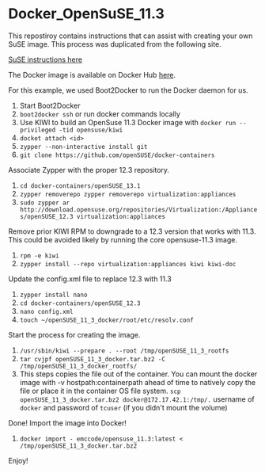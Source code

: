 Docker\_OpenSuSE\_11.3
====================
This repostiroy contains instructions that can assist with creating your own SuSE image.  This process was duplicated from the following site.

<a href="http://flavio.castelli.name/2013/04/12/docker-and-opensuse">SuSE instructions here</a>

The Docker image is available on Docker Hub <a href="https://registry.hub.docker.com/u/emccode/opensuse_11.3/">here</a>.

For this example, we used Boot2Docker to run the Docker daemon for us.

1. Start Boot2Docker
2. ```boot2docker ssh``` or run docker commands locally
3. Use KIWI to build an OpenSuse 11.3 Docker image with ```docker run --privileged -tid opensuse/kiwi```
5. ```docket attach <id>```
4. ```zypper --non-interactive install git```
5. ```git clone https://github.com/openSUSE/docker-containers```

Associate Zypper with the proper 12.3 repository.

1. ```cd docker-containers/openSUSE_13.1```
2. ```zypper removerepo zypper removerepo virtualization:appliances```
3. ```sudo zypper ar http://download.opensuse.org/repositories/Virtualization:/Appliances/openSUSE_12.3 virtualization:appliances```

Remove prior KIWI RPM to downgrade to a 12.3 version that works with 11.3.  This could be avoided likely by running the core opensuse-11.3 image.

1. ```rpm -e kiwi```
2. ```zypper install --repo virtualization:appliances kiwi kiwi-doc```

Update the config.xml file to replace 12.3 with 11.3

1. ```zypper install nano```
2. ```cd docker-containers/openSUSE_12.3```
3. ```nano config.xml```
4. ```touch ~/openSUSE_11_3_docker/root/etc/resolv.conf```

Start the process for creating the image.

1. ```/usr/sbin/kiwi --prepare . --root /tmp/openSUSE_11_3_rootfs```
2. ```tar cvjpf openSUSE_11_3_docker.tar.bz2 -C /tmp/openSUSE_11_3_docker_rootfs/```
3. This steps copies the file out of the container.  You can mount the docker image with -v hostpath:containerpath ahead of time to natively copy the file or place it in the container OS file system.  ```scp openSUSE_11_3_docker.tar.bz2 docker@172.17.42.1:/tmp/.``` username of ```docker``` and password of ```tcuser``` (if you didn't mount the volume)

Done!  Import the image into Docker!

1. ```docker import - emccode/opensuse_11.3:latest < /tmp/openSUSE_11_3_docker.tar.bz2```


Enjoy!